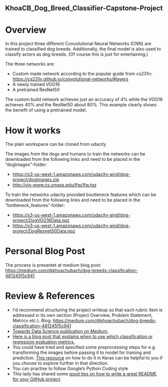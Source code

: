 ## KhoaCB_Dog_Breed_Classifier-Capstone-Project

# Overview 

In this project three different Convolutional Neural Networks (CNN) are trained to classified dog breeds. Additionally, the final model is also used to classify actors as dog breeds. (Of course this is just for entertaining.)

The three networks are:
-	Custom made network according to the popular guide from cs231n: https://cs231n.github.io/convolutional-networks/#layers
-	A newly trained VGG16
-	A pretrained ResNet50

The custom build network achieves just an accuracy of 4% while the VGG16 achieves 40% and the ResNet50 about 80%. This example clearly shows the benefit of using a pretrained model.

# How it works 

The plain workspace can be cloned from udacity

The images from the dogs and humans to train the networks can be downloaded from the following links and need to be placed in the “dogImages”-folder:
+ https://s3-us-west-1.amazonaws.com/udacity-aind/dog-project/dogImages.zip
+ http://vis-www.cs.umass.edu/lfw/lfw.tgz

To train the networks udacity provided bootleneck features which can be downloaded from the following links and need to be placed in the “bottleneck_features”-folder:
+ https://s3-us-west-1.amazonaws.com/udacity-aind/dog-project/DogVGG16Data.npz
+ https://s3-us-west-1.amazonaws.com/udacity-aind/dog-project/DogResnet50Data.npz

# Personal Blog Post 

The process is presentet at medium blog post:
https://medium.com/@khoachubach/dog-breeds-classification-481245f5c941

# Review & References 

+ I'd recommend structuring the project writeup so that each rubric item is addressed in its own section (Project Overview, Problem Statement, Metrics etc.). Blog: https://medium.com/@khoachubach/dog-breeds-classification-481245f5c941
+ [Towards Data Science publication on Medium.](https://towardsdatascience.com/)
+ [Here is a blog post that explains when to use which classification or regression evaluation metrics.](https://towardsdatascience.com/20-popular-machine-learning-metrics-part-1-classification-regression-evaluation-metrics-1ca3e282a2ce)
+ You could have tried and specified some preprocessing steps for e.g. transforming the images before passing it to model for training and prediction. [This resource](https://keras.io/api/preprocessing/image/) on how to do it in Keras can be helpful to you if you choose to explore further in that direction.
+ You can practise to follow Google’s Python Coding style
+ This lady has shared some [good tips on how to write a great README for your GitHub project](https://bulldogjob.com/news/449-how-to-write-a-%20good-readme-for-your-github-project). 
